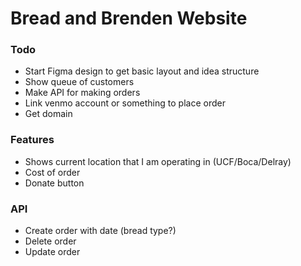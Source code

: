 # Bread and Brenden Website


### Todo
  - Start Figma design to get basic layout and idea structure
  - Show queue of customers
  - Make API for making orders
  - Link venmo account or something to place order
  - Get domain


### Features
  - Shows current location that I am operating in (UCF/Boca/Delray)
  - Cost of order
  - Donate button
 
 
### API
  - Create order with date (bread type?)
  - Delete order
  - Update order
